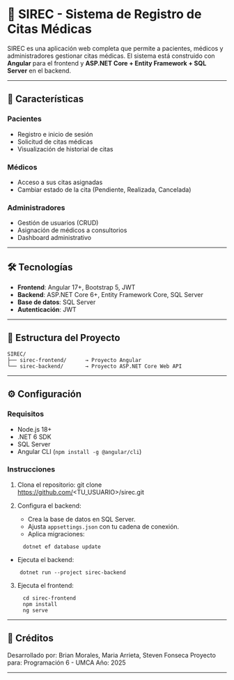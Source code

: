 
# 🏥 SIREC - Sistema de Registro de Citas Médicas

SIREC es una aplicación web completa que permite a pacientes, médicos y administradores gestionar citas médicas. El sistema está construido con **Angular** para el frontend y **ASP.NET Core + Entity Framework + SQL Server** en el backend.

---

## 🚀 Características

### Pacientes
- Registro e inicio de sesión
- Solicitud de citas médicas
- Visualización de historial de citas

### Médicos
- Acceso a sus citas asignadas
- Cambiar estado de la cita (Pendiente, Realizada, Cancelada)

### Administradores
- Gestión de usuarios (CRUD)
- Asignación de médicos a consultorios
- Dashboard administrativo

---

## 🛠️ Tecnologías

- **Frontend**: Angular 17+, Bootstrap 5, JWT
- **Backend**: ASP.NET Core 6+, Entity Framework Core, SQL Server
- **Base de datos**: SQL Server
- **Autenticación**: JWT

---

## 📁 Estructura del Proyecto

```
SIREC/
├── sirec-frontend/      → Proyecto Angular
└── sirec-backend/       → Proyecto ASP.NET Core Web API
```
---

## ⚙️ Configuración

### Requisitos

- Node.js 18+
- .NET 6 SDK
- SQL Server
- Angular CLI (`npm install -g @angular/cli`)

### Instrucciones

1. Clona el repositorio:
   git clone https://github.com/<TU_USUARIO>/sirec.git

2. Configura el backend:
   - Crea la base de datos en SQL Server.
   - Ajusta `appsettings.json` con tu cadena de conexión.
   - Aplica migraciones:
```
     dotnet ef database update
```
   - Ejecuta el backend:
   ```
       dotnet run --project sirec-backend
```
3. Ejecuta el frontend:
```
     cd sirec-frontend
     npm install
     ng serve
```
---

## 🧪 Créditos

Desarrollado por: Brian Morales, Maria Arrieta, Steven Fonseca
Proyecto para: Programación 6 - UMCA
Año: 2025

---
